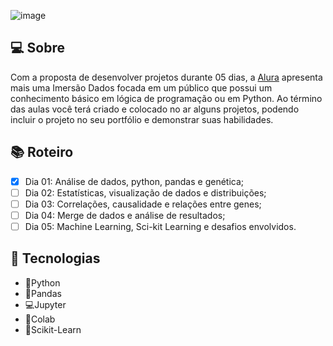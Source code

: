 ![image](https://pbs.twimg.com/media/EzWve0SVIAgUEgq.jpg)

 ## 💻 Sobre
Com a proposta de desenvolver projetos durante 05 dias, a [Alura](https://www.alura.com.br) apresenta mais uma Imersão Dados focada em um público que possui um conhecimento básico em lógica de programação ou em Python.
Ao término das aulas você terá criado e colocado no ar alguns projetos, podendo incluir o projeto no seu portfólio e demonstrar suas habilidades.

 ## 📚 Roteiro

- [x] Dia 01: Análise de dados, python, pandas e genética;
- [ ] Dia 02: Estatísticas, visualização de dados e distribuições;
- [ ] Dia 03: Correlações, causalidade e relações entre genes;
- [ ] Dia 04: Merge de dados e análise de resultados;
- [ ] Dia 05: Machine Learning, Sci-kit Learning e desafios envolvidos.

## 💼 Tecnologias

- 🐍Python
- 🐼Pandas
- 💻Jupyter
- 🤝Colab
- 🧠Scikit-Learn 
